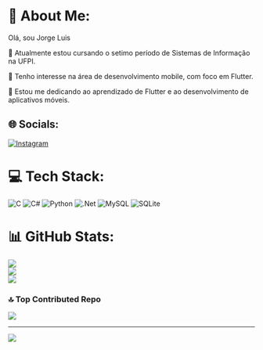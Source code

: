 # 💫 About Me:
 Olá, sou Jorge Luis

👀 Atualmente estou cursando o setimo período de Sistemas de Informação na UFPI.

🌱 Tenho interesse na área de desenvolvimento mobile, com foco em Flutter.

📱 Estou me dedicando ao aprendizado de Flutter e ao desenvolvimento de aplicativos móveis.

## 🌐 Socials:
[![Instagram](https://img.shields.io/badge/Instagram-%23E4405F.svg?logo=Instagram&logoColor=white)](https://instagram.com/jorgel089) 

# 💻 Tech Stack:
![C](https://img.shields.io/badge/c-%2300599C.svg?style=for-the-badge&logo=c&logoColor=white) ![C#](https://img.shields.io/badge/c%23-%23239120.svg?style=for-the-badge&logo=csharp&logoColor=white) ![Python](https://img.shields.io/badge/python-3670A0?style=for-the-badge&logo=python&logoColor=ffdd54) ![.Net](https://img.shields.io/badge/.NET-5C2D91?style=for-the-badge&logo=.net&logoColor=white) ![MySQL](https://img.shields.io/badge/mysql-%2300000f.svg?style=for-the-badge&logo=mysql&logoColor=white) ![SQLite](https://img.shields.io/badge/sqlite-%2307405e.svg?style=for-the-badge&logo=sqlite&logoColor=white)
# 📊 GitHub Stats:
![](https://github-readme-stats.vercel.app/api?username=JorgeLuis8&theme=radical&hide_border=false&include_all_commits=false&count_private=false)<br/>
![](https://github-readme-streak-stats.herokuapp.com/?user=JorgeLuis8&theme=radical&hide_border=false)<br/>
![](https://github-readme-stats.vercel.app/api/top-langs/?username=JorgeLuis8&theme=radical&hide_border=false&include_all_commits=false&count_private=false&layout=compact)

### 🔝 Top Contributed Repo
![](https://github-contributor-stats.vercel.app/api?username=JorgeLuis8&limit=5&theme=dark&combine_all_yearly_contributions=true)

---
[![](https://visitcount.itsvg.in/api?id=JorgeLuis8&icon=0&color=0)](https://visitcount.itsvg.in)

<!-- Proudly created with GPRM ( https://gprm.itsvg.in ) -->
